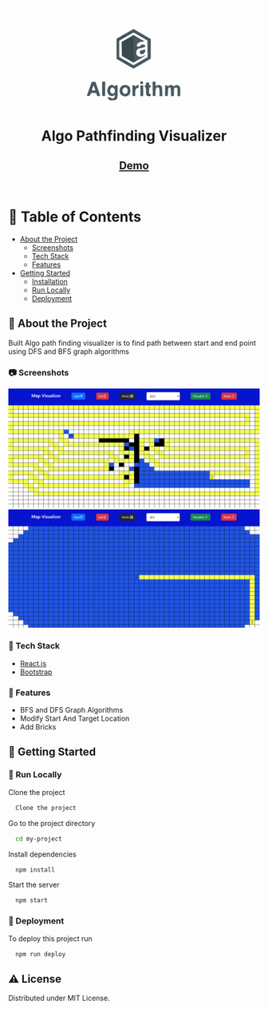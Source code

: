 <div align="center">

  <img src="assets/algo.png" alt="logo" width="200" height="auto" />
  <h1>Algo Pathfinding Visualizer</h1>
   
<h2>
    <a href="https://algo-visualizer-board.vercel.app/">Demo</a>
  </h2>
</div>

<br />

<!-- Table of Contents -->
# :notebook_with_decorative_cover: Table of Contents

- [About the Project](#star2-about-the-project)
  * [Screenshots](#camera-screenshots)
  * [Tech Stack](#space_invader-tech-stack)
  * [Features](#dart-features)
- [Getting Started](#toolbox-getting-started)
  * [Installation](#gear-installation)
  * [Run Locally](#running-run-locally)
  * [Deployment](#triangular_flag_on_post-deployment)


<!-- About the Project -->
## :star2: About the Project
  Built Algo path finding visualizer is to find path between start and end point using DFS and BFS graph algorithms 

<!-- Screenshots -->
### :camera: Screenshots

<div align="center"> 
  <img src="assets/ps1.PNG" alt="screenshot" />
</div>
<div align="center"> 
  <img src="assets/ps2.PNG" alt="screenshot" />
</div>


<!-- TechStack -->
### :space_invader: Tech Stack

  <ul>
    <li><a href="https://reactjs.org/">React.js</a></li>
    <li><a href="https://getbootstrap.com/">Bootstrap</a></li>
  </ul>
    


<!-- Features -->
### :dart: Features

- BFS and DFS Graph Algorithms
- Modify Start And Target Location
- Add Bricks



<!-- Getting Started -->
## 	:toolbox: Getting Started

<!-- Run Locally -->
### :running: Run Locally

Clone the project

```bash
  Clone the project
```

Go to the project directory

```bash
  cd my-project
```

Install dependencies

```bash
  npm install
```

Start the server

```bash
  npm start
```


<!-- Deployment -->
### :triangular_flag_on_post: Deployment

To deploy this project run

```bash
  npm run deploy
```


<!-- License -->
## :warning: License

Distributed under MIT License.


